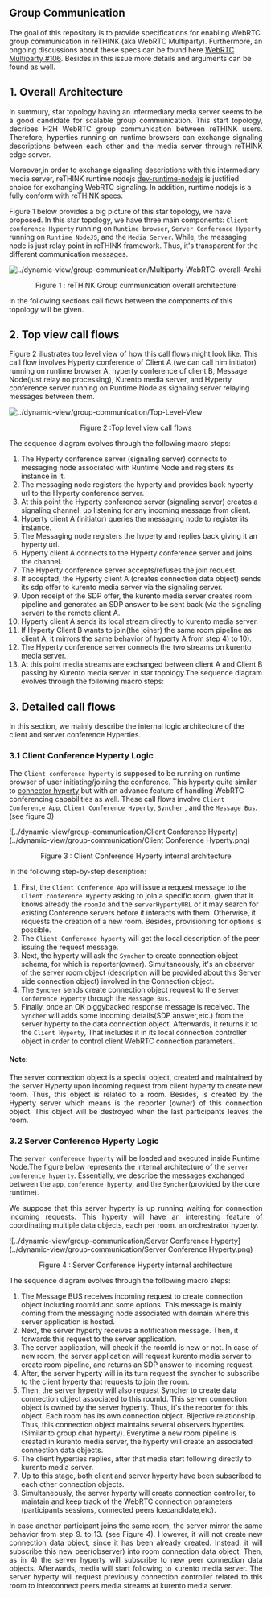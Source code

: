 ## Group Communication
The goal of this repository is to provide specifications for enabling WebRTC group communication in reTHINK (aka WebRTC Multiparty). Furthermore, an ongoing discussions about these specs can be found here [WebRTC Multiparty #106](https://github.com/reTHINK-project/dev-runtime-core/issues/106#issuecomment-245019063). Besides,in this issue more details and arguments can be found as well.

## 1. Overall Architecture

<p align="justify">In summury, star topology having an intermediary media server seems to be a good candidate for scalable group communication.
This start topology, decribes H2H WebRTC group communication between reTHINK users. Therefore, hyperties running on runtime browsers can exchange signaling descriptions between each other and the media server through reTHINK edge server.</p>

Moreover,in order to exchange signaling descriptions with this intermediary media server, reTHINK runtime nodejs [dev-runtime-nodejs](https://github.com/reTHINK-project/dev-runtime-nodejs) is justified choice for exchanging WebRTC signaling. In addition, runtime nodejs is a fully conform with reTHINK specs.

Figure 1 below provides a big picture of this star topology, we have proposed. In this star topology, we have three main components: `Client conference Hyperty` running on `Runtime browser`, `Server Conference Hyperty` running on `Runtime NodeJS`, and the `Media Server`. While, the messaging node is just relay point in reTHINK framework. Thus, it's transparent for the different communication messages.

![../dynamic-view/group-communication/Multiparty-WebRTC-overall-Archi](../dynamic-view/group-communication/Multiparty-WebRTC-overall-Archi.png)
<p align="center">
  Figure 1 : reTHINK Group cummunication overall architecture
</p>

In the following sections call flows between the components of this topology will be given.

## 2. Top view call flows

Figure 2 illustrates top level view of how this call flows might look like.
This call flow involves Hyperty conference of Client A (we can call him initiator) running on runtime browser A, hyperty conference of client B, Message Node(just relay no processing), Kurento media server, and Hyperty conference server running on Runtime Node as signaling server relaying messages between them.

![../dynamic-view/group-communication/Top-Level-View](../dynamic-view/group-communication/Top-Level-View.png)
<p align="center">
  Figure 2 :Top level view call flows
</p>

The sequence diagram evolves through the following macro steps:

1. The Hyperty conference server (signaling server) connects to messaging node associated with Runtime Node and registers its instance in it.
2. The messaging node registers the hyperty and provides back hyperty url to the Hyperty conference server.
3. At this point the Hyperty conference server (signaling server) creates a signaling channel, up listening for any incoming message from client.
4. Hyperty client A (initiator) queries the messaging node to register its instance.
5. The Messaging node registers the hyperty and replies back giving it an hyperty url.
6. Hyperty client A connects to the Hyperty conference server and joins the channel.
7. The Hyperty conference server accepts/refuses the join request.
8. If accepted, the Hyperty client A (creates connection data object) sends its sdp offer to kurento media server via the signaling server.
9. Upon receipt of the SDP offer, the kurento media server creates room pipeline and generates an SDP answer to be sent back (via the signaling server) to the remote client A.
10. Hyperty client A sends its local stream directly to kurento media server.
11. If Hyperty Client B wants to join(the joiner) the same room pipeline as client A, it mirrors the same behavior of hyperty A from step 4) to 10).
12. The Hyperty conference server connects the two streams on kurento media server.
13. At this point media streams are exchanged between client A and Client B passing by Kurento media server in star topology.The sequence diagram evolves through the following macro steps:
## 3. Detailed call flows
In this section, we mainly describe the internal logic architecture of the client and server conference Hyperties.

### 3.1 Client Conference Hyperty Logic

The `Client conference hyperty` is supposed to be running on runtime browser of user initiating/joining the conference. This hyperty quite similar to [connector hyperty](https://github.com/reTHINK-project/dev-hyperty/tree/master/docs/connector) but with an advance feature of handling WebRTC conferencing capabilities as well. These call flows involve `Client Conference App`, `Client Conference Hyperty`, `Syncher` , and the `Message Bus`.(see figure 3)

![../dynamic-view/group-communication/Client Conference Hyperty](../dynamic-view/group-communication/Client Conference Hyperty.png)
<p align="center">
  Figure 3 : Client Conference Hyperty internal architecture
</p>

In the following step-by-step description:

1. First, the `Client Conference App` will issue a request message to the `Client conference Hyperty` asking to join a specific room, given that it knows already the `roomId` and the `serverHypertyURL` or it may search for existing Conference servers before it interacts with them. Otherwise, it requests the creation of a new room. Besides, provisioning for options is possible.
2. The `Client Conference hyperty` will get the local description of the peer issuing the request message.
3. Next, the hyperty will ask the `Syncher` to create connection object schema, for which is reporter(owner). Simultaneously, it's an observer of the server room object (description will be provided about this Server side connection object) involved in the Connection object.
4. The `Syncher` sends create connection object request to the `Server Conference Hyperty` through the `Message Bus`.
5. Finally, once an OK piggybacked response message is received. The `Syncher` will adds some incoming details(SDP answer,etc.) from the server hyperty to the data connection object. Afterwards, it returns it to the `Client Hyperty`, That includes it in its local connection controller object in order to control client WebRTC connection parameters.

#### Note:
<p align="justify">The server connection object is a special object, created and maintained by the server Hyperty upon incoming request from client hyperty to create new room. Thus, this object is related to a room. Besides, is created by the Hyperty server which means is the reporter (owner) of this connection object. This object will be destroyed when the last participants leaves the room.</p>

### 3.2 Server Conference Hyperty Logic

The `server conference hyperty` will be loaded and executed inside Runtime Node.The figure below represents the internal architecture of the `server conference hyperty`. Essentially, we describe the messages exchanged between the `app`, `conference hyperty`, and the `Syncher`(provided by the core runtime).

<p align="justify">We suppose that this server hyperty is up running waiting for connection incoming requests. This hyperty will have an interesting feature of coordinating multiple data objects, each per room. an orchestrator hyperty.</p>

![../dynamic-view/group-communication/Server Conference Hyperty](../dynamic-view/group-communication/Server Conference Hyperty.png)
<p align="center">
  Figure 4 : Server Conference Hyperty internal architecture
</p>

The sequence diagram evolves through the following macro steps:  

1. The Message BUS receives incoming request to create connection object including roomId and some options. This message is mainly coming from the messaging node associated with domain where this server application is hosted.
2. Next, the server hyperty receives a notification message. Then, it forwards this request to the server application.
3. The server application, will check if the roomId is new or not. In case of new room, the server application will request kurento media server to create room pipeline, and returns an SDP answer to incoming request.
4. After, the server hyperty will in its turn request the syncher to subscribe to the client hyperty that requests to join the room.
5. Then, the server hyperty will also request Syncher to create data connection object associated to this roomId. This server connection object is owned by the server hyperty. Thus, it's the reporter for this object. Each room has its own connection object. Bijective relationship. Thus, this connection object maintains several observers hyperties. (Similar to group chat hyperty). Everytime a new room pipeline is created in kurento media server, the hyperty will create an associated connection data objects.
6. The client hyperties replies, after that media start following directly to kurento media server.
7. Up to this stage, both client and server hyperty have been subscribed to each other connection objects.
8. Simultaneously, the server hyperty will create connection controller, to maintain and keep track of the WebRTC connection parameters (participants sessions, connected peers Icecandidate,etc).

<p align="justify">In case another participant joins the same room, the server mirror the same behavior from step 9. to 13. (see Figure 4). However, it will not create new connection data object, since it has been already created. Instead, it will subscribe this new peer(observer) into room connection data object. Then, as in 4) the server hyperty will subscribe to new peer connection data objects. Afterwards, media will start following to kurento media server. The server hyperty will request previously connection controller related to this room to interconnect  peers media streams at kurento media server.</p>
